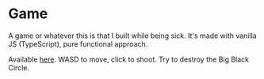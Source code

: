 # Game

A game or whatever this is that I built while being sick. It's made with vanilla JS (TypeScript), pure functional approach.

Available [here](https://spontaneous-naiad-f2c8de.netlify.app/). WASD to move, click to shoot. Try to destroy the Big Black Circle.
